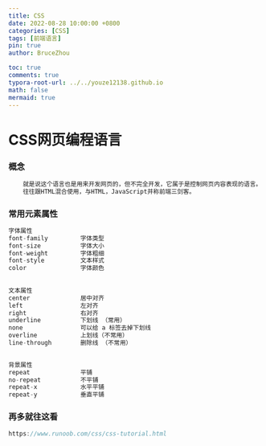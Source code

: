 ```yaml
---
title: CSS
date: 2022-08-28 10:00:00 +0800
categories: [CSS]
tags: [前端语言]
pin: true
author: BruceZhou

toc: true
comments: true
typora-root-url: ../../youze12138.github.io
math: false
mermaid: true
---
```


# CSS网页编程语言

### 概念

~~~java
	就是说这个语言也是用来开发网页的，但不完全开发，它属于是控制网页内容表现的语言。
    往往跟HTML混合使用，与HTML，JavaScript并称前端三剑客。
~~~

### 常用元素属性

~~~java
字体属性
font-family			字体类型	
font-size			字体大小	
font-weight			字体粗细	
font-style			文本样式	
color				字体颜色	
    
    
文本属性
center				居中对齐
left				左对齐
right				右对齐
underline			下划线 （常用）
none				可以给 a 标签去掉下划线
overline			上划线（不常用）
line-through		删除线 （不常用）

    
背景属性
repeat				平铺
no-repeat			不平铺
repeat-x			水平平铺
repeat-y			垂直平铺
~~~

### 再多就往这看

~~~java
https://www.runoob.com/css/css-tutorial.html
~~~

